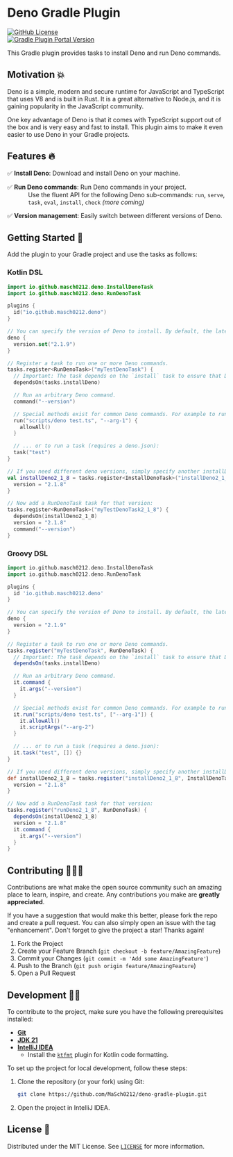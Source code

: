 # Deno Gradle Plugin

[![GitHub License](https://img.shields.io/github/license/MaSch0212/deno-gradle-plugin)](LICENSE)
<br>
[![Gradle Plugin Portal Version](https://img.shields.io/gradle-plugin-portal/v/io.github.masch0212.deno?logo=gradle&label=io.github.masch0212.deno)](https://plugins.gradle.org/plugin/io.github.masch0212.deno)

This Gradle plugin provides tasks to install Deno and run Deno commands.

## Motivation 💥

Deno is a simple, modern and secure runtime for JavaScript and TypeScript that uses V8 and is built in Rust.
It is a great alternative to Node.js, and it is gaining popularity in the JavaScript community.

One key advantage of Deno is that it comes with TypeScript support out of the box and is very easy and fast to install.
This plugin aims to make it even easier to use Deno in your Gradle projects.

## Features 🔥

✅ **Install Deno**: Download and install Deno on your machine.

✅ **Run Deno commands**: Run Deno commands in your project.<br>
<span style="display: inline-block; padding-left: 3rem;">
Use the fluent API for the following Deno sub-commands: `run`, `serve`, `task`, `eval`, `install`, `check` _(more
coming)_
</span>

✅ **Version management**: Easily switch between different versions of Deno.

## Getting Started 🚀

Add the plugin to your Gradle project and use the tasks as follows:

### Kotlin DSL

```kotlin
import io.github.masch0212.deno.InstallDenoTask
import io.github.masch0212.deno.RunDenoTask

plugins {
  id("io.github.masch0212.deno")
}

// You can specify the version of Deno to install. By default, the latest version is installed.
deno {
  version.set("2.1.9")
}

// Register a task to run one or more Deno commands.
tasks.register<RunDenoTask>("myTestDenoTask") {
  // Important: The task depends on the `install` task to ensure that Deno is installed before running the commands.
  dependsOn(tasks.installDeno)

  // Run an arbitrary Deno command.
  command("--version")

  // Special methods exist for common Deno commands. For example to run a script:
  run("scripts/deno test.ts", "--arg-1") {
    allowAll()
  }

  // ... or to run a task (requires a deno.json):
  task("test")
}

// If you need different deno versions, simply specify another installDeno command:
val installDeno2_1_8 = tasks.register<InstallDenoTask>("installDeno2_1_8") {
  version = "2.1.8"
}

// Now add a RunDenoTask task for that version:
tasks.register<RunDenoTask>("myTestDenoTask2_1_8") {
  dependsOn(installDeno2_1_8)
  version = "2.1.8"
  command("--version")
}
```

### Groovy DSL

```groovy
import io.github.masch0212.deno.InstallDenoTask
import io.github.masch0212.deno.RunDenoTask

plugins {
  id 'io.github.masch0212.deno'
}

// You can specify the version of Deno to install. By default, the latest version is installed.
deno {
  version = "2.1.9"
}

// Register a task to run one or more Deno commands.
tasks.register("myTestDenoTask", RunDenoTask) {
  // Important: The task depends on the `install` task to ensure that Deno is installed before running the commands.
  dependsOn(tasks.installDeno)

  // Run an arbitrary Deno command.
  it.command {
    it.args("--version")
  }

  // Special methods exist for common Deno commands. For example to run a script:
  it.run("scripts/deno test.ts", ["--arg-1"]) {
    it.allowAll()
    it.scriptArgs("--arg-2")
  }

  // ... or to run a task (requires a deno.json):
  it.task("test", []) {}
}

// If you need different deno versions, simply specify another installDeno command:
def installDeno2_1_8 = tasks.register("installDeno2_1_8", InstallDenoTask) {
  version = "2.1.8"
}

// Now add a RunDenoTask task for that version:
tasks.register("runDeno2_1_8", RunDenoTask) {
  dependsOn(installDeno2_1_8)
  version = "2.1.8"
  it.command {
    it.args("--version")
  }
}
```

## Contributing 🧑🏻‍💻

Contributions are what make the open source community such an amazing place to learn, inspire, and create. Any
contributions you make are **greatly appreciated**.

If you have a suggestion that would make this better, please fork the repo and create a pull request. You can also
simply open an issue with the tag "enhancement". Don't forget to give the project a star! Thanks again!

1. Fork the Project
2. Create your Feature Branch (`git checkout -b feature/AmazingFeature`)
3. Commit your Changes (`git commit -m 'Add some AmazingFeature'`)
4. Push to the Branch (`git push origin feature/AmazingFeature`)
5. Open a Pull Request

## Development 🧑‍💻

To contribute to the project, make sure you have the following prerequisites installed:

- [**Git**](https://git-scm.com/)
- [**JDK 21**](https://adoptium.net/temurin/releases/?version=21)
- [**IntelliJ IDEA**](https://www.jetbrains.com/idea/download/)
  - Install the [`ktfmt`](https://github.com/facebook/ktfmt) plugin for Kotlin code formatting.

To set up the project for local development, follow these steps:

1. Clone the repository (or your fork) using Git:
   ```bash
   git clone https://github.com/MaSch0212/deno-gradle-plugin.git
   ```
2. Open the project in IntelliJ IDEA.

## License 🔑

Distributed under the MIT License. See [`LICENSE`](LICENSE) for more information.
